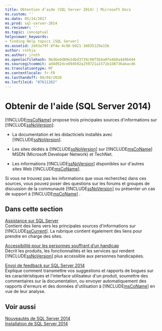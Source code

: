 ```yaml
---
title: Obtention d’aide (SQL Server 2014) | Microsoft Docs
ms.custom: ''
ms.date: 05/24/2017
ms.prod: sql-server-2014
ms.reviewer: ''
ms.topic: conceptual
helpviewer_keywords:
- finding Help topics [SQL Server]
ms.assetid: 2d43a79f-8f4e-4c98-b921-16035129a15b
author: rothja
ms.author: jroth
ms.openlocfilehash: 86d6edd89e1dbd3739c98f5b4a0fe4b0a449b444
ms.sourcegitcommit: ad4d92dce894592a259721a1571b1d8736abacdb
ms.translationtype: MT
ms.contentlocale: fr-FR
ms.lasthandoff: 08/04/2020
ms.locfileid: "87611262"
---
```

# <a name="getting-assistance-sql-server-2014"></a>Obtenir de l'aide (SQL Server 2014)
  [!INCLUDE[msCoName](../includes/msconame-md.md)] propose trois principales sources d'informations sur [!INCLUDE[ssNoVersion](../includes/ssnoversion-md.md)]:  
  
-   La documentation et les didacticiels installés avec [!INCLUDE[ssNoVersion](../includes/ssnoversion-md.md)].  
  
-   Les sites dédiés à [!INCLUDE[ssNoVersion](../includes/ssnoversion-md.md)] sur [!INCLUDE[msCoName](../includes/msconame-md.md)] MSDN (Microsoft Developer Network) et TechNet.  
  
-   Les informations [!INCLUDE[ssNoVersion](../includes/ssnoversion-md.md)] disponibles sur d'autres sites Web [!INCLUDE[msCoName](../includes/msconame-md.md)].  
  
 Si vous ne trouvez pas les informations que vous recherchez dans ces sources, vous pouvez poser des questions sur les forums et groupes de discussion de la communauté [!INCLUDE[ssNoVersion](../includes/ssnoversion-md.md)] ou présenter un cas de support à [!INCLUDE[msCoName](../includes/msconame-md.md)] .  
  
## <a name="in-this-section"></a>Dans cette section  
 [Assistance sur SQL Server](../../2014/getting-started/getting-sql-server-assistance.md)  
 Contient des liens vers les principales sources d'informations sur [!INCLUDE[ssCurrent](../includes/sscurrent-md.md)]. La rubrique contient également des liens pour prendre en charge des sites.  
  
 [Accessibilité pour les personnes souffrant d’un handicap](../../2014/getting-started/accessibility-for-people-with-disabilities.md)  
 Décrit les produits, les fonctionnalités et les services qui rendent [!INCLUDE[ssNoVersion](../includes/ssnoversion-md.md)] plus accessible aux personnes handicapées.  
  
 [Envoi de feedback sur SQL Server 2014](../../2014/getting-started/providing-feedback-for-sql-server-2014.md)  
 Explique comment transmettre vos suggestions et rapports de bogues sur les caractéristiques et l'interface utilisateur d'un produit, soumettre des commentaires sur la documentation, ou envoyer automatiquement des rapports d'erreurs et des données d'utilisation à [!INCLUDE[msCoName](../includes/msconame-md.md)] en vue de leur analyse.  
  
## <a name="see-also"></a>Voir aussi  
 [Nouveautés de SQL Server 2014](../sql-server/what-s-new-in-sql-server-2016.md)   
 [Installation de SQL Server 2014](../database-engine/install-windows/installation-for-sql-server.md)  
  
  
